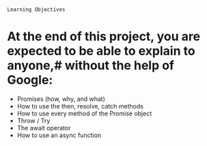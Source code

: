 ###
	Learning Objectives
# At the end of this project, you are expected to be able to explain to anyone,# without the help of Google:

* Promises (how, why, and what)
* How to use the then, resolve, catch methods
* How to use every method of the Promise object
* Throw / Try
* The await operator
* How to use an async function
